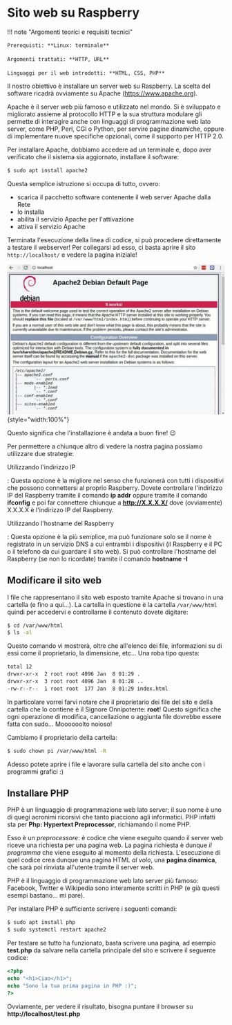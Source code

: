 # Sito web su Raspberry


!!! note "Argomenti teorici e requisiti tecnici"
    
    Prerequisti: **Linux: terminale**
    
    Argomenti trattati: **HTTP, URL**
    
    Linguaggi per il web introdotti: **HTML, CSS, PHP**


Il nostro obiettivo è installare un server web su Raspberry. La scelta del software ricadrà ovviamente su Apache (<https://www.apache.org>).

Apache è il server web più famoso e utilizzato nel mondo. Si è
sviluppato e migliorato assieme al protocollo HTTP e la sua struttura
modulare gli permette di interagire anche con linguaggi di
programmazione web lato server, come PHP, Perl, CGI o Python, per
servire pagine dinamiche, oppure di implementare nuove specifiche
opzionali, come il supporto per HTTP 2.0.

Per installare Apache, dobbiamo accedere ad un terminale e, dopo aver
verificato che il sistema sia aggiornato, installare il software:


``` bash
$ sudo apt install apache2
```


Questa semplice istruzione si occupa di tutto, ovvero:

- scarica il pacchetto software contenente il web server Apache dalla Rete
- lo installa
- abilita il servizio Apache per l'attivazione
- attiva il servizio Apache


Terminata l'esecuzione della linea di codice, si può procedere
direttamente a testare il webserver! Per collegarsi ad esso, ci basta
aprire il sito `http://localhost/` e vedere la pagina iniziale!


![Apache Debian default page](images/apache_debian_default_page.jpg){style="width:100%"}


Questo significa che l'installazione è andata a buon fine! :wink:

Per permettere a chiunque altro di vedere la nostra pagina possiamo utilizzare due strategie:

Utilizzando l'indirizzo IP

:   Questa opzione è la migliore nel senso che funzionerà con tutti i
    dispositivi che possono connettersi al proprio Raspberry. Dovete
    controllare l'indirizzo IP del Raspberry tramite il comando **ip
    addr** oppure tramite il comando **ifconfig** e poi far connettere
    chiunque a **http://X.X.X.X/** dove (ovviamente) X.X.X.X è
    l'indirizzo IP del Raspberry.

Utilizzando l'hostname del Raspberry

:   Questa opzione è la più semplice, ma può funzionare solo se il nome
    è registrato in un servizio DNS a cui entrambi i dispositivi (il
    Raspberry e il PC o il telefono da cui guardare il sito web). Si può
    controllare l'hostname del Raspberry (se non lo ricordate) tramite
    il comando **hostname -I**



## Modificare il sito web

I file che rappresentano il sito web esposto tramite Apache si trovano
in una cartella (e fino a qui...). La cartella in questione è la
cartella `/var/www/html` quindi per accedervi e controllarne il contenuto dovete digitare:

``` bash
$ cd /var/www/html
$ ls -al
```

Questo comando vi mostrerà, oltre che all'elenco dei file, informazioni
su di essi come il proprietario, la dimensione, etc... Una roba tipo
questa:


``` bash
total 12
drwxr-xr-x  2 root root 4096 Jan  8 01:29 .
drwxr-xr-x  3 root root 4096 Jan  8 01:28 ..
-rw-r--r--  1 root root  177 Jan  8 01:29 index.html
```

In particolare vorrei farvi notare che il proprietario dei file del sito
e della cartella che lo contiene è il Signore Onnipotente: **root**!
Questo significa che ogni operazione di modifica, cancellazione o
aggiunta file dovrebbe essere fatta con sudo... Moooooolto noioso!

Cambiamo il proprietario della cartella:

``` bash
$ sudo chown pi /var/www/html -R
```

Adesso potete aprire i file e lavorare sulla cartella del sito anche con
i programmi grafici :)



## Installare PHP

PHP è un linguaggio di programmazione web lato server; il suo nome è uno
di quegi acronimi ricorsivi che tanto piacciono agli informatici. PHP
infatti sta per **Php: Hypertext Preprocessor**, richiamando il nome
PHP.

Esso è un *preprocessore*: è codice che viene eseguito quando il server
web riceve una richiesta per una pagina web. La pagina richiesta è
dunque *il programma* che viene eseguito al momento della richiesta.
L'esecuzione di quel codice crea dunque una pagina HTML *al volo*, una
**pagina dinamica**, che sarà poi rinviata all'utente tramite il server
web.

PHP è il linguaggio di programmazione web lato server più famoso:
Facebook, Twitter e Wikipedia sono interamente scritti in PHP (e già
questi esempi bastano... mi pare).

Per installare PHP è sufficiente scrivere i seguenti comandi:

``` bash
$ sudo apt install php
$ sudo systemctl restart apache2
```

Per testare se tutto ha funzionato, basta scrivere una pagina, ad
esempio **test.php** da salvare nella cartella principale del sito e
scrivere il seguente codice:

``` php
<?php
echo "<h1>Ciao</h1>";
echo "Sono la tua prima pagina in PHP :)";
?>
```

Ovviamente, per vedere il risultato, bisogna puntare il browser su **http://localhost/test.php**

